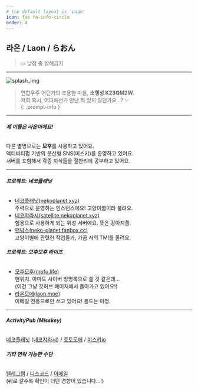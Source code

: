 ```yaml
---
# the default layout is 'page'
icon: fas fa-info-circle
order: 4
---
```


## **라온 / Laon / らおん**
> 💤 낮잠 중 방해금지

- - -

![splash_img](https://data.nekoplanet.xyz/nekoplanet-storage/misskey/567f55d7-127d-4203-b86a-36d7aa8ed674.png)
> 연합우주 어딘가의 조용한 마을, **소행성 K23QM2W.**  
> 저희 혹시, 어디에선가 만난 적 있지 않던가요...? ✨  
{: .prompt-info }

- - - 

###### **제 이름은 라온이에요!**  
다른 별명으로는 **모후**를 사용하고 있어요.  
액티비티펍 기반의 분산형 SNS(미스키)를 운영하고 있어요.  
서버를 포함해서 각종 지식들을 절찬리에 공부하고 있어요.  

- - -

###### **프로젝트: 네코플래닛**  
* [네코플래닛(nekoplanet.xyz)](https://nekoplanet.xyz)  
주력으로 운영하는 인스턴스에요! 고양이별이라 불려요.  
* [네코쟈라시(satellite.nekoplanet.xyz)](https://satellite.nekoplanet.xyz)  
험용으로 사용하게 되는 위성 서버에요. 뜻은 강아지풀.   
* [팬박스(neko-planet.fanbox.cc)](https://neko-planet.fanbox.cc)  
고양이별에 관련한 작업들과, 가끔 저의 TMI를 올려요.  

###### **프로젝트: 모후모후 라이프**  
* [모후모후(mofu.life)](https://mofu.life)  
현위치. 아마도 사이버 방명록으로 쓸 것 같은데...  
(이건 그냥 깃허브 페이지에서 돌아가고 있어요!)  
* [라온모에(laon.moe)](#)  
이메일 전용으로만 쓰고 있어요! 용도는 미정.  

- - -
  
###### **ActivityPub (Misskey)**  
[네코플래닛](https://nekoplanet.xyz/@mofu) ([네코쟈라시](https://satellite.nekoplanet.xyz/@mofu)) / [호토모에](https://hoto.moe/@mofu) / [미스키io](https://misskey.io/@laonmofu)  

###### **기타 연락 가능한 수단**  
[텔레그램](https://t.me/laonmofu) / [디스코드](https://discord.com/users/500864158187782144) / [이메일](mailto:mofu@laon.moe)  
(뒤로 갈수록 확인이 더딘 경향이 있습니다...!)